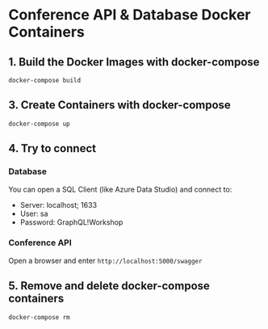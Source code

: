 # Conference API & Database Docker Containers

## 1. Build the Docker Images with docker-compose

```shell
docker-compose build
```

## 3. Create Containers with docker-compose

```shell
docker-compose up
```

## 4. Try to connect

### Database

You can open a SQL Client (like Azure Data Studio) and connect to:

- Server: localhost; 1633
- User: sa
- Password: GraphQL!Workshop

### Conference API

Open a browser and enter `http://localhost:5000/swagger`

## 5. Remove and delete docker-compose containers

```shell
docker-compose rm
```
